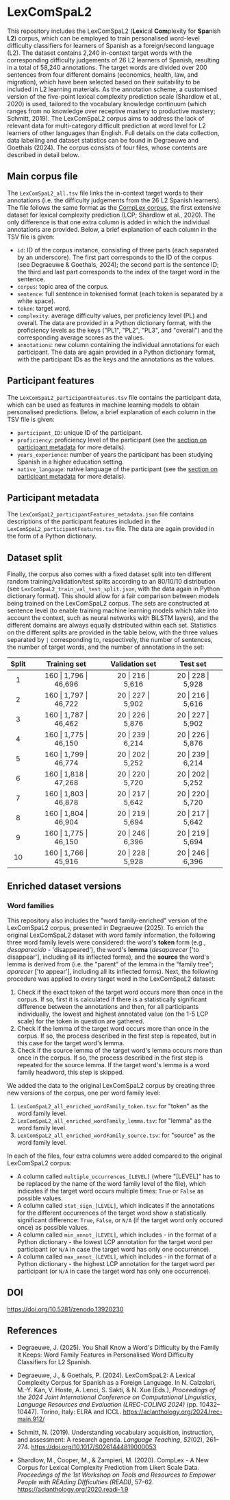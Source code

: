 # LexComSpaL2

This repository includes the LexComSpaL2 (**Lex**ical **Com**plexity for **Spa**nish **L2**) corpus, which can be employed to train personalised word-level difficulty classifiers for learners of Spanish as a foreign/second language (L2). The dataset contains 2,240 in-context target words with the corresponding difficulty judgements of 26 L2 learners of Spanish, resulting in a total of 58,240 annotations. The target words are divided over 200 sentences from four different domains (economics, health, law, and migration), which have been selected based on their suitability to be included in L2 learning materials. As the annotation scheme, a customised version of the five-point lexical complexity prediction scale (Shardlow et al., 2020) is used, tailored to the vocabulary knowledge continuum (which ranges from no knowledge over receptive mastery to productive mastery; Schmitt, 2019). The LexComSpaL2 corpus aims to address the lack of relevant data for multi-category difficult prediction at word level for L2 learners of other languages than English. Full details on the data collection, data labelling and dataset statistics can be found in Degraeuwe and Goethals (2024). The corpus consists of four files, whose contents are described in detail below.

## Main corpus file
The `LexComSpaL2_all.tsv` file links the in-context target words to their annotations (i.e. the difficulty judgements from the 26 L2 Spanish learners). The file follows the same format as the [CompLex corpus](https://github.com/MMU-TDMLab/CompLex), the first extensive dataset for lexical complexity prediction (LCP; Shardlow et al., 2020). The only difference is that one extra column is added in which the individual annotations are provided. Below, a brief explanation of each column in the TSV file is given:

- `id`: ID of the corpus instance, consisting of three parts (each separated by an underscore). The first part corresponds to the ID of the corpus (see Degraeuwe & Goethals, 2024); the second part is the sentence ID; the third and last part corresponds to the index of the target word in the sentence.
- `corpus`: topic area of the corpus.
- `sentence`: full sentence in tokenised format (each token is separated by a white space).
- `token`: target word.
- `complexity`: average difficulty values, per proficiency level (PL) and overall. The data are provided in a Python dictionary format, with the proficiency levels as the keys ("PL1", "PL2", "PL3", and "overall") and the corresponding average scores as the values.
- `annotations`: new column containing the individual annotations for each participant. The data are again provided in a Python dictionary format, with the participant IDs as the keys and the annotations as the values.


## Participant features
The `LexComSpaL2_participantFeatures.tsv` file contains the participant data, which can be used as features in machine learning models to obtain personalised predictions. Below, a brief explanation of each column in the TSV file is given:

- `participant_ID`: unique ID of the participant.
- `proficiency`: proficiency level of the participant (see the [section on participant metadata](#participant-metadata) for more details).
- `years_experience`: number of years the participant has been studying Spanish in a higher education setting.
- `native_langauge`: native language of the participant (see the [section on participant metadata](#participant-metadata) for more details).

## Participant metadata
The `LexComSpaL2_participantFeatures_metadata.json` file contains descriptions of the participant features included in the `LexComSpaL2_participantFeatures.tsv` file. The data are again provided in the form of a Python dictionary.

## Dataset split
Finally, the corpus also comes with a fixed dataset split into ten different random training/validation/test splits according to an 80/10/10 distribution (see `LexComSpaL2_train_val_test_split.json`, with the data again in Python dictionary format). This should allow for a fair comparison between models being trained on the LexComSpaL2 corpus. The sets are constructed at sentence level (to enable training machine learning models which take into account the context, such as neural networks with BiLSTM layers), and the different domains are always equally distributed within each set. Statistics on the different splits are provided in the table below, with the three values separated by `|` corresponding to, respectively, the number of sentences, the number of target words, and the number of annotations in the set:

| Split |      Training set      |   Validation set   |      Test set      |
|:-----:|:----------------------:|:------------------:|:------------------:|
|   1   | 160 \| 1,796 \| 46,696 | 20 \| 216 \| 5,616 | 20 \| 228 \| 5,928 |
|   2   | 160 \| 1,797 \| 46,722 | 20 \| 227 \| 5,902 | 20 \| 216 \| 5,616 |
|   3   | 160 \| 1,787 \| 46,462 | 20 \| 226 \| 5,876 | 20 \| 227 \| 5,902 |
|   4   | 160 \| 1,775 \| 46,150 | 20 \| 239 \| 6,214 | 20 \| 226 \| 5,876 |
|   5   | 160 \| 1,799 \| 46,774 | 20 \| 202 \| 5,252 | 20 \| 239 \| 6,214 |
|   6   | 160 \| 1,818 \| 47,268 | 20 \| 220 \| 5,720 | 20 \| 202 \| 5,252 |
|   7   | 160 \| 1,803 \| 46,878 | 20 \| 217 \| 5,642 | 20 \| 220 \| 5,720 |
|   8   | 160 \| 1,804 \| 46,904 | 20 \| 219 \| 5,694 | 20 \| 217 \| 5,642 |
|   9   | 160 \| 1,775 \| 46,150 | 20 \| 246 \| 6,396 | 20 \| 219 \| 5,694 |
|  10   | 160 \| 1,766 \| 45,916 | 20 \| 228 \| 5,928 | 20 \| 246 \| 6,396 |

## Enriched dataset versions

### Word families

This repository also includes the "word family-enriched" version of the LexComSpaL2 corpus, presented in Degraeuwe (2025). To enrich the original LexComSpaL2 dataset with word family information, the following three word family levels were considered: the word's **token** form (e.g., *desaparecido* - 'disappeared'), the word's **lemma** (*desaparecer* ['to disappear'], including all its inflected forms), and the **source** the word's lemma is derived from (i.e. the "parent" of the lemma in the "family tree"; *aparecer* ['to appear'], including all its inflected forms). Next, the following procedure was applied to every target word in the LexComSpaL2 dataset:

1. Check if the exact token of the target word occurs more than once in the corpus. If so, first it is calculated if there is a statistically significant difference between the annotations and then, for all participants individually, the lowest and highest annotated value (on the 1-5 LCP scale) for the token in question are gathered.
2. Check if the lemma of the target word occurs more than once in the corpus. If so, the process described in the first step is repeated, but in this case for the target word's lemma.
3. Check if the source lemma of the target word's lemma occurs more than once in the corpus. If so, the process described in the first step is repeated for the source lemma. If the target word's lemma is a word family headword, this step is skipped.

We added the data to the original LexComSpaL2 corpus by creating three new versions of the corpus, one per word family level:

1. `LexComSpaL2_all_enriched_wordFamily_token.tsv`: for "token" as the word family level.
2. `LexComSpaL2_all_enriched_wordFamily_lemma.tsv`: for "lemma" as the word family level.
3. `LexComSpaL2_all_enriched_wordFamily_source.tsv`: for "source" as the word family level.

In each of the files, four extra columns were added compared to the original LexComSpaL2 corpus:

- A column called `multiple_occurrences_[LEVEL]` (where "[LEVEL]" has to be replaced by the name of the word family level of the file), which indicates if the target word occurs multiple times: `True` or `False` as possible values.
- A column called `stat_sign_[LEVEL]`, which indicates if the annotations for the different occurrences of the target word show a statistically significant difference: `True`, `False`, or `N/A` (if the target word only occured once) as possible values.
- A column called `min_annot_[LEVEL]`, which includes - in the format of a Python dictionary - the lowest LCP annotation for the target word per participant (or `N/A` in case the target word has only one occurrence).
- A column called `max_annot_[LEVEL]`, which includes - in the format of a Python dictionary - the highest LCP annotation for the target word per participant (or `N/A` in case the target word has only one occurrence).

## DOI
https://doi.org/10.5281/zenodo.13920230

## References
- Degraeuwe, J. (2025). You Shall Know a Word's Difficulty by the Family It Keeps: Word Family Features in Personalised Word Difficulty Classifiers for L2 Spanish.

- Degraeuwe, J., & Goethals, P. (2024). LexComSpaL2: A Lexical Complexity Corpus for Spanish as a Foreign Language. In N. Calzolari, M.-Y. Kan, V. Hoste, A. Lenci, S. Sakti, & N. Xue (Eds.), *Proceedings of the 2024 Joint International Conference on Computational Linguistics, Language Resources and Evaluation (LREC-COLING 2024)* (pp. 10432–10447). Torino, Italy: ELRA and ICCL. https://aclanthology.org/2024.lrec-main.912/

- Schmitt, N. (2019). Understanding vocabulary acquisition, instruction, and assessment: A research agenda. *Language Teaching*, *52*(02), 261–274. https://doi.org/10.1017/S0261444819000053

- Shardlow, M., Cooper, M., & Zampieri, M. (2020). CompLex - A New Corpus for Lexical Complexity Prediction from Likert Scale Data. *Proceedings of the 1st Workshop on Tools and Resources to Empower People with REAding DIfficulties (READI)*, 57–62. https://aclanthology.org/2020.readi-1.9

